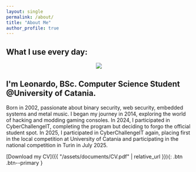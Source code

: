 ```yaml
---
layout: single
permalink: /about/
title: "About Me"
author_profile: true
---
```

<h2>What I use every day:</h2>

<p align="center">
    <img
      src="https://go-skill-icons.vercel.app/api/icons?i=kali,windows,git,github,docker,c,cpp,python,lua,bash,platformio,arduino,wireshark,burpsuite,hackthebox"
    />
</p>

<h2>I'm Leonardo, BSc. Computer Science Student @University of Catania.</h2>

<p align="left">Born in 2002, passionate about binary security, web security, embedded systems and metal music. I began my journey in 2014, exploring the world of hacking and modding gaming consoles. In 2024, I participated in CyberChallengeIT, completing the program but deciding to forgo the official student spot. In 2025, I participated in CyberChallengeIT again, placing first in the local competition at University of Catania and participating in the national competition in Turin in July 2025.</p>

[Download my CV]({{ "/assets/documents/CV.pdf" | relative_url }}){: .btn .btn--primary }
